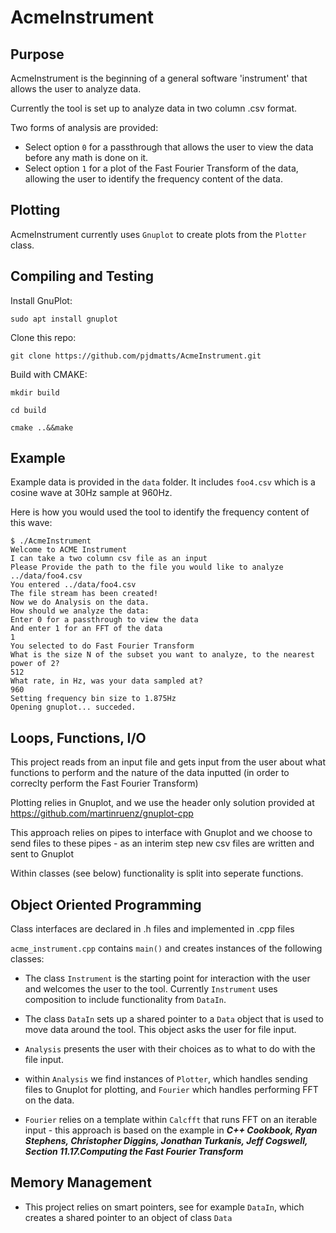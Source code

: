 # AcmeInstrument

## Purpose

AcmeInstrument is the beginning of a general software 'instrument' that allows the user to analyze data.

Currently the tool is set up to analyze data in two column .csv format.

Two forms of analysis are provided:

- Select option `0` for a passthrough that allows the user to view the data before any math is done on it.
- Select option `1` for a plot of the Fast Fourier Transform of the data, allowing the user to identify the frequency content of the data.

## Plotting

AcmeInstrument currently uses `Gnuplot` to create plots from the `Plotter` class.

## Compiling and Testing 

Install GnuPlot:

`sudo apt install gnuplot`

Clone this repo:

`git clone https://github.com/pjdmatts/AcmeInstrument.git`

Build with CMAKE:

`mkdir build`

`cd build`

`cmake ..&&make`

## Example

Example data is provided in the `data` folder. It includes `foo4.csv` which is a cosine wave at 30Hz sample at 960Hz.

Here is how you would used the tool to identify the frequency content of this wave:
```
$ ./AcmeInstrument
Welcome to ACME Instrument
I can take a two column csv file as an input
Please Provide the path to the file you would like to analyze
../data/foo4.csv
You entered ../data/foo4.csv
The file stream has been created!
Now we do Analysis on the data.
How should we analyze the data: 
Enter 0 for a passthrough to view the data
And enter 1 for an FFT of the data
1
You selected to do Fast Fourier Transform
What is the size N of the subset you want to analyze, to the nearest power of 2?
512
What rate, in Hz, was your data sampled at?
960
Setting frequency bin size to 1.875Hz
Opening gnuplot... succeded.
```

## Loops, Functions, I/O

This project reads from an input file and gets input from the user about what functions to perform and the nature of the data inputted (in order to correclty perform the Fast Fourier Transform)

Plotting relies in Gnuplot, and we use the header only solution provided at https://github.com/martinruenz/gnuplot-cpp

This approach relies on pipes to interface with Gnuplot and we choose to send files to these pipes - as an interim step new csv files are written and sent to Gnuplot

Within classes (see below) functionality is split into seperate functions.

## Object Oriented Programming

Class interfaces are declared in .h files and implemented in .cpp files

`acme_instrument.cpp` contains `main()` and creates instances of the following classes:

- The class `Instrument` is the starting point for interaction with the user and welcomes the user to the tool. Currently `Instrument` uses composition to include functionality from `DataIn`. 

- The class `DataIn` sets up a shared pointer to a `Data` object that is used to move data around the tool. This object asks the user for file input.

- `Analysis` presents the user with their choices as to what to do with the file input.

- within `Analysis` we find instances of `Plotter`, which handles sending files to Gnuplot for plotting, and `Fourier` which handles performing FFT on the data.

- `Fourier` relies on a template within `Calcfft` that runs FFT on an iterable input - this approach is based on the example in ***C++ Cookbook, Ryan Stephens, Christopher Diggins, Jonathan Turkanis, Jeff Cogswell, Section 11.17.Computing the Fast Fourier Transform***

## Memory Management

- This project relies on smart pointers, see for example `DataIn`, which creates a shared pointer to an object of class `Data`